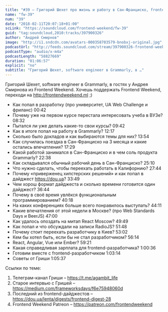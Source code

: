 ```yaml
---
title: "#39 – Григорий Шехет про жизнь и работу в Сан-Франциско, frontend-дайджест и FRP"
name: "fw-39"
num: "39"
date: "2018-02-11T20:07:18+01:00"
scLink: "https://soundcloud.com/frontend-weekend/fw-39"
guid: "tag:soundcloud,2010:tracks/397900326"
author: "Андрей Смирнов"
image: "http://i1.sndcdn.com/avatars-000358703579-bnobxj-original.jpg"
podcastUrl: "http://feeds.soundcloud.com/stream/397900326-frontend-weekend-fw-39.m4a"
podcastType: "audio/x-m4a"
podcastLength: "58827669"
duration: "01:06:57"
explicit: "no"
subtitle: "Григорий Шехет, software engineer в Grammarly, в …"
---
```

Григорий Шехет, software engineer в Grammarly, в гостях у Андрея Смирнова из Frontend Weekend. Хочешь поддержать Frontend Weekend, переходи на http://frontendweekend.ml ;)

- Как попал в разработку (про университет, UA Web Challenge и фриланс) 00:42
- Почему уже на первом курсе перестала интересовать учеба в ВУЗе? 08:32
- Пытался ли уже делать какие-то свои курсы? 09:42
- Как в итоге попал на работу в Grammarly? 12:17
- Сколько было докладов и как выбираются темы для них? 13:54
- Как случилась поездка в Сан-Франциско на 3 месяца и какие остались впечатления? 17:29
- Какой работой занимался в Сан-Франциско и в чем соль продукта Grammarly? 22:38
- Как складывался обычный рабочий день в Сан-Франциско? 25:10
- Что нужно сделать, чтобы переехать работать в Калифорнию? 27:44
- Почему «приверженец хипстерских решений» и как попал в дайджест https://dou.ua? 33:49
- Чем хорош формат дайджеста и сколько времени готовится один дайджест? 36:44
- Почему в своё время увлёкся функциональным программированием? 40:18
- На каких конференциях больше всего понравилось выступать? 44:11
- Какие впечатления от этой недели в Москве? (про Web Standards Days и BeerJS) 47:00
- Как удалось опоздать на митап React Moscow? 49:49
- Как попал и что обсуждали на записи RadioJS? 51:48
- Почему стоит переехать разработчику в Киев? 53:02 
- Кем бы хотел быть, если бы не стал разработчиком? 56:14
- React, Angular, Vue или Ember? 59:21
- Какая справедливая зарплата для frontend-разработчика? 1:00:36
- Готовим вместе с frontend-разработчиком 1:03:14
- Советы от Гриши 1:05:37

Ссылки по теме:
1) Телеграм-канал Гриши – https://t.me/agambit_life
2) Старое интервью с Гришей – https://medium.com/frameworksdays/f6e75948060d
3) Последний из frontend-дайджестов – https://dou.ua/lenta/digests/frontend-digest-28
4) Frontend Weekend Patreon – https://patreon.com/frontendweekend